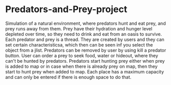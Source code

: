 # Predators-and-Prey-project
Simulation of a natural environment, where predators hunt and eat prey, and prey runs away from them. Prey have their hydration and hunger level depleted over time, so they need to drink and eat from an oasis to survive.
Each predator and prey is a thread. They are created by users and they can set certain characteristicsa, which then can be seen inf you select the object from a jlist. Predators can be removed by user by using kill a predator button. User can order a prey to seek food, water or hideout, where they can't be hunted by predators.
Predators start hunting prey either when prey is added to map or in case when there is already prey on map, then they start to hunt prey when added to map.
Each place has a maximum capacity and can only be entered if there is enough space to do that. 
